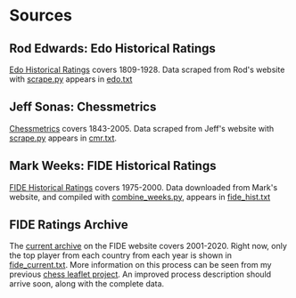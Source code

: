 # Sources

## Rod Edwards: Edo Historical Ratings

[Edo Historical Ratings](http://www.edochess.ca/index.html) covers 1809-1928. Data scraped from Rod's website with [scrape.py](./scripts/scrape.py) appears in [edo.txt](./data/edo.txt)

## Jeff Sonas: Chessmetrics

[Chessmetrics](http://www.chessmetrics.com/cm/) covers 1843-2005. Data scraped from Jeff's website with [scrape.py](./scripts/scrape.py) appears in [cmr.txt](./data/cmr.txt).

## Mark Weeks: FIDE Historical Ratings

[FIDE Historical Ratings](https://www.mark-weeks.com/chess/ratings/) covers 1975-2000. Data downloaded from Mark's website, and compiled with [combine_weeks.py](./scripts/combine_weeks.py), appears in [fide_hist.txt](./data/fide_hist.txt)

## FIDE Ratings Archive

The [current archive](http://ratings.fide.com/download.phtml) on the FIDE website covers 2001-2020. Right now, only the top player from each country from each year is shown in [fide_current.txt](./data/fide_current.txt). More information on this process can be seen from my previous [chess leaflet project](https://github.com/ecl2020/chess-leaflet/blob/master/preparing_geojson/description.md). An improved process description should arrive soon, along with the complete data. 
